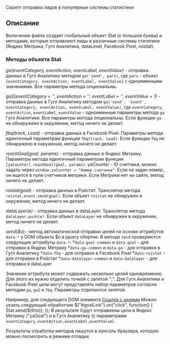 Скрипт отправки лидов в популярные системы статистики

## Описание

Включение файла создает глобальный объект Stat (с большой буквы) и методами, которые отправляют лиды в различные системы статитики (Яндекс Метрика, Гугл Аналитика, dataLevel, Facebook Pixel, roistat).

### Методы объекта Stat

*ga(eventCategory, eventAction, eventLabel, eventValue)*  - отправка данных в Гугл Аналитику методом `ga('send', pars)`, где `pars` - объект `{eventCategory, eventAction, eventLabel, eventValue}` с одноименными значениями. Все параметры метода опциональны.

*ga2(eventCategory = '', eventAction = '', eventLabel = '', eventValue = 1)*  - отправка данных в Гугл Аналитику методом `ga('send', 'event', eventCategory, eventAction, eventLabel, eventValue)`, где `eventCategory`, `eventAction`, `eventLabel`, `eventValue` - одноименные параметры метода `ga` Гугл Аналитики. Все параметры метода опциональны.
Если функции `ga` не обнаружено в окружении, метод ничего не делает.

*fbq(track, Lead)* - отправка данных в Facebook Pixel. Параметры метода идентичный параметрам функции `fbq(track, Lead)`.
Если функции `fbq` не обнаружено в окружении, метод ничего не делает.

*reachGoal(goal, params)* - отправка данных в Яндекс Метрику. Параметры метода идентичный параметрам функции `[yaCounter].reachGoal(goal, params)`.
yaCounter - ID счетчика, можно задать через `window.yaCounter = "Номер счетчика"`. Если на задан номер, он ищется в пуле счетчиков метрики. Если Метрики нет на сайте, метод ничего не делает.

*roistat(goal)* - отправка данных в Ройстат. Транслятор метода `roistat.event.send(goal)`.
Если объект `roistat` не обнаружен в окружении, метод ничего не делает.

*dataLayer(e)* - отправка данных в dataLayer. Транслятор метода `dataLayer.push(e)`.
Если объект `dataLayer` не обнаружен в окружении, метод ничего не делает.

*send($o)* - метод автоматической отправки целей на основе аттрибутов `data-*` у DOM объекта $o в jquery обертке.
В методе `send` проверяются следующие аттрибуты `data-*`:
*`data-goal-common` и `data-goal` - для отправки в Яндекс Метрику
*`data-ga-common` и `data-ga` - для отправки в Гугл Аналитику
*`data-fbq` - для отправки в Facebook Pixel
*`data-roistat` - для отправки в Ройстат
*`data-datalayer-common` и `data-datalayer` - для отправки в dataLayer

Значение аттрибута может содержать несколько целей одновременно. Для этого их нужно отделить точкой с запятой ";".
Для Гугл Аналитики и Facebook Pixel цели могут представлять набор параметров согласно методам `ga`, `ga2` и `fbq`. Параметры отделаются запятой.

Например, для следующего DOM элемента
    <a id="goalLink" href="#" data-goal="yaGoal" data-ga="eventCategory,eventAction,eventLabel,eventValue">Ссылка с целями</a>
Можно укзать следующий обработчик
   $("#goalLink").on("click", function() {
     Stat.send($(this));
   });
В результате будут отправлены цели в Яндекс Метрику ("yaGoal") и в Гугл Аналитику (с параметрами `eventCategory,eventAction,eventLabel,eventValue`).

Результаты отработки методов пишутся в консоль браузера, которую можно посмотреть в режиме отладки.

